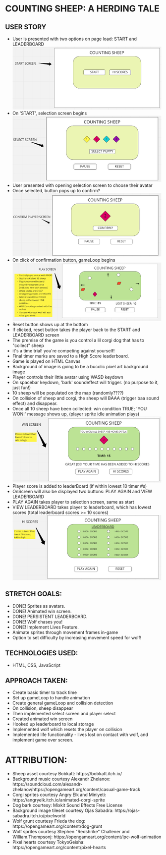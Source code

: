 <h1>COUNTING SHEEP: A HERDING TALE</h1>
<h2>USER STORY</h2>
<ul>
<li>User is presented with two options on page load: START and LEADERBOARD</li>
    <img src="./whiteboard/startscreen.png" />
<li>On 'START', selection screen begins</li>
    <img src="./whiteboard/selectscreen.png" />
<li>User presented with opening selection screen to choose their avatar</li>
<li>Once selected, button pops up to confirm?</li>
    <img src="./whiteboard/confirmplayerscreen.png" />
<li>On click of confirmation button, gameLoop begins</li>
    <img src="./whiteboard/playscreen.png" />
<li>Reset button shows up at the bottom</li>
<li>If clicked, reset button takes the player back to the START and LEADERBOARD screen</li>
<li>The premise of the game is you control a lil corgi dog that has to "collect" sheep</li>
<li>it's a time trial! you're competing against yourself! </li>
<li>Final timer marks are saved to a High Score leaderboard.</li>
<li>Game is played on HTML Canvas</li>
<li>Background of image is going to be a bucolic pixel art background image</li>
<li>Player controls their little avatar using WASD keydown</li>
<li>On spacebar keydown, 'bark' soundeffect will trigger. (no purpose to it, just fun!)</li>
<li>10 sheep will be populated on the map (randomly????)</li>
<li>On collision of sheep and corgi, the sheep will BAAA (trigger baa sound effect) and disappear.</li>
<li>Once all 10 sheep have been collected: win condition TRUE; 'YOU WON!' message shows up, (player sprite idle animation plays)</li>
<img src="./whiteboard/winscreen.png" />
<li>Player score is added to leaderBoard (if within lowest 10 timer #s)</li>
<li>OnScreen will also be displayed two buttons: PLAY AGAIN and VIEW LEADERBOARD</li>
<li>PLAY AGAIN takes player to selection screen, same as start</li>
<li>VIEW LEADERBOARD takes player to leaderboard, which has lowest scores (total leaderboard scores >= 10 scores)</li>
<img src="./whiteboard/leaderboard.png" />
</ul>

<h2>STRETCH GOALS:</h2>
<ul>
<li>DONE! Sprites as avatars.</li>
<li>DONE! Animated win screen.</li>
<li>DONE! PERSISTENT LEADERBOARD.</li>
<li>DONE! Wolf chases you!</li>
<li>DONE! Implement Lives Feature.</li>
<li>Animate sprites through movement frames in-game</li>
<li>Option to set difficulty by increasing movement speed for wolf!</li>
</ul>

<h2>TECHNOLOGIES USED:</h2>
<ul>
<li>HTML, CSS, JavaScript</li>
</ul>

<h2>APPROACH TAKEN:</h2>
<ul>
<li>Create basic timer to track time</li>
<li>Set up gameLoop to handle animation</li>
<li>Create general gameLoop and collision detection</li>
<li>On collision, sheep disappear</li>
<li>Then implemented select screen and player select</li>
<li>Created animated win screen</li>
<li>Hooked up leaderboard to local storage</li>
<li>Implemented wolf which resets the player on collision</li>
<li>Implemented life functionality - lives lost on contact with wolf, and implement game over screen.</li>
</ul>

<h1>ATTRIBUTION:</h2>
<ul>
<li>Sheep asset courtesy Bobkatt: https://bobkatt.itch.io/</li>
<li>Background music courtesy Alexandr Zhelanox: https://soundcloud.com/alexandr-zhelanov/https://opengameart.org/content/casual-game-track</li>
<li>Corgi sprites courtesy Angry Elk and Miniyeti: https://angryelk.itch.io/animated-corgi-sprite</li>
<li>Dog bark courtesy: Mixkit Sound Effects Free License</li>
<li>Background image tileset courtesy Ojas Sabadra: https://ojas-sabadra.itch.io/pixelworld </li>
<li>Wolf grunt courtesy Frieda the dog: https://opengameart.org/content/dog-grunt</li>
<li>Wolf sprites courtesy Stephen "Redshrike" Challener and William.Thompsonj: https://opengameart.org/content/lpc-wolf-animation</li>
<li>Pixel hearts courtesy TokyoGeisha: https://opengameart.org/content/pixel-hearts</li>
</ul>

